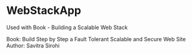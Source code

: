 # WebStackApp
 Used with Book -  Building a Scalable Web Stack


Book: Build Step by Step a Fault Tolerant Scalable and Secure Web Site 
  Author: Savitra Sirohi
